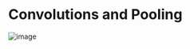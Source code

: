 # Convolutions and Pooling
![image](https://github.com/vassa33/alu-machine_learning/assets/61325877/8a234a4f-da53-4c77-8369-46ae4b7b5df9)
